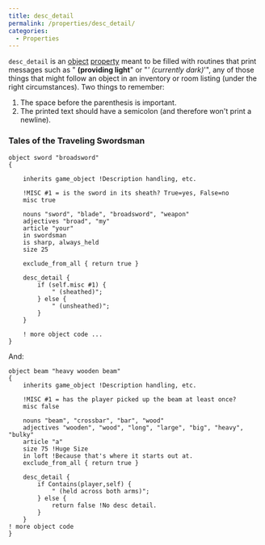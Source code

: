 ```yaml
---
title: desc_detail
permalink: /properties/desc_detail/
categories: 
  - Properties
---
```


`desc_detail` is an [object](globals/object/)
[property](properties/) meant to be filled with routines that
print messages such as " **(providing light**" or "*' (currently
dark)*'", any of those things that might follow an object in an
inventory or room listing (under the right circumstances). Two things to
remember:

1.  The space before the parenthesis is important.
2.  The printed text should have a semicolon (and therefore won't print
    a newline).

### Tales of the Traveling Swordsman

    object sword "broadsword"
    {

        inherits game_object !Description handling, etc.

        !MISC #1 = is the sword in its sheath? True=yes, False=no
        misc true

        nouns "sword", "blade", "broadsword", "weapon"
        adjectives "broad", "my"
        article "your"
        in swordsman
        is sharp, always_held
        size 25

        exclude_from_all { return true }

        desc_detail {
            if (self.misc #1) {
                " (sheathed)";
            } else {
                " (unsheathed)";
            }
        }

        ! more object code ...
    }

And:

    object beam "heavy wooden beam"
    {
        inherits game_object !Description handling, etc.

        !MISC #1 = has the player picked up the beam at least once?
        misc false

        nouns "beam", "crossbar", "bar", "wood"
        adjectives "wooden", "wood", "long", "large", "big", "heavy", "bulky"
        article "a"
        size 75 !Huge Size
        in loft !Because that's where it starts out at.
        exclude_from_all { return true }

        desc_detail {
            if Contains(player,self) {
                " (held across both arms)";
            } else {
                return false !No desc detail.
            }
        }
    ! more object code
    }
